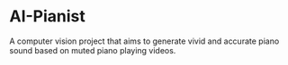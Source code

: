 # AI-Pianist
A computer vision project that aims to generate vivid and accurate piano sound based on muted piano playing videos.
